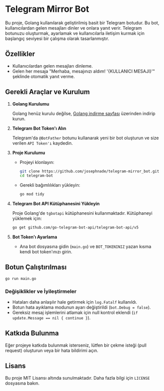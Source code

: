 # Telegram Mirror Bot

Bu proje, Golang kullanılarak geliştirilmiş basit bir Telegram botudur. Bu bot, kullanıcılardan gelen mesajları dinler ve onlara yanıt verir. Telegram botunuzu oluşturmak, ayarlamak ve kullanıcılarla iletişim kurmak için başlangıç seviyesi bir çalışma olarak tasarlanmıştır.

## Özellikler

- Kullanıcılardan gelen mesajları dinleme.
- Gelen her mesaja "Merhaba, mesajınızı aldım! '{KULLANICI MESAJI}'" şeklinde otomatik yanıt verme.

## Gerekli Araçlar ve Kurulum

1. **Golang Kurulumu**
   
   Golang henüz kurulu değilse, [Golang indirme sayfası](https://golang.org/dl/) üzerinden indirip kurun.

2. **Telegram Bot Token'ı Alın**
   
   Telegram'da `@BotFather` botunu kullanarak yeni bir bot oluşturun ve size verilen `API Token'ı` kaydedin.

3. **Proje Kurulumu**

   - Projeyi klonlayın:
     ```bash
     git clone https://github.com/josephnade/telegram-mirror_bot.git
     cd telegram-bot
     ```
   - Gerekli bağımlılıkları yükleyin:
     ```bash
     go mod tidy
     ```

4. **Telegram Bot API Kütüphanesini Yükleyin**

   Proje Golang'de `tgbotapi` kütüphanesini kullanmaktadır. Kütüphaneyi yüklemek için:
   ```bash
   go get github.com/go-telegram-bot-api/telegram-bot-api/v5
   ```

5. **Bot Token'ı Ayarlama**

   - Ana bot dosyasına gidin (`main.go`) ve `BOT_TOKENINIZ` yazan kısma kendi bot token'ınızı girin.

## Botun Çalıştırılması

```bash
go run main.go
```

### Değişiklikler ve İyileştirmeler

- Hataları daha anlaşılır hale getirmek için `log.Fatalf` kullanıldı.
- Botun hata ayıklama modunun ayarı değiştirildi (`bot.Debug = false`).
- Gereksiz mesaj işlemlerini atlamak için null kontrol eklendi (`if update.Message == nil { continue }`).

## Katkıda Bulunma

Eğer projeye katkıda bulunmak isterseniz, lütfen bir çekme isteği (pull request) oluşturun veya bir hata bildirimi açın.

## Lisans

Bu proje MIT Lisansı altında sunulmaktadır. Daha fazla bilgi için `LICENSE` dosyasına bakın.